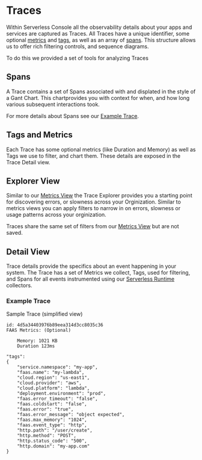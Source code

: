 <!--
title: Traces
menuText: Traces
description: Using Explorer and understanding Traces and Spans.
menuOrder: 6
-->
# Traces

Within Serverless Console all the observability details about your apps and services are
captured as Traces. All Traces have a unique identifier, some optional
[metrics](metrics.md) and [tags](tags.md), as well as an array of [spans](#spans).
This structure allows us to offer rich filtering controls, and sequence diagrams.  

To do this we provided a set of tools for analyzing Traces

## Spans

A Trace contains a set of Spans associated with and displated in the style of a 
Gant Chart. This chartprovides you with context for when, and 
how long various subsequent interactions took. 

For more details about Spans see our [Example Trace](#example-trace).

## Tags and Metrics

Each Trace has some optional metrics (like Duration and Memory) as well as
Tags we use to filter, and chart them. These details are exposed in the Trace
Detail view. 


## Explorer View

Similar to our [Metrics View](metrics.md) the Trace Explorer provides you a
starting point for discovering errors, or slowness across your Orginization.
Similar to metrics views you can apply filters to narrow in on errors, slowness
or usage patterns across your orginization. 

Traces share the same set of filters from our [Metrics View](metrics.md) but are
not saved.

## Detail View

Trace details provide the specifics about an event happening in your system. The
Trace has a set of Metrics we collect, Tags, used for filtering, and Spans
for all events instrumented using our [Serverless Runtime](runtime.md)
collectors. 


### Example Trace

Sample Trace (simplified view)
```text
id: 4d5a34403976b89eea314d3cc8035c36
FAAS Metrics: (Optional)
   
    Memory: 1021 KB
    Duration 123ms
 
"tags": 
{
    "service.namespace": "my-app",
    "faas.name": "my-lambda",
    "cloud.region": "us-east1",
    "cloud.provider": "aws",
    "cloud.platform": "lambda",
    "deployment.environment": "prod",
    "faas.error_timeout": "false",
    "faas.coldstart": "false",
    "faas.error": "true",
    "faas.error_message": "object expected",
    "faas.max_memory": "1024",
    "faas.event_type": "http",
    "http.path": "/user/create",
    "http.method": "POST",
    "http.status_code": "500",
    "http.domain": "my-app.com"
}

```
